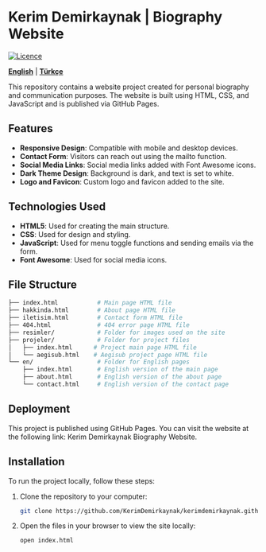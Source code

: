 # Kerim Demirkaynak | Biography Website    

[![Licence](https://img.shields.io/github/license/RVC-Project/Retrieval-based-Voice-Conversion-WebUI?style=for-the-badge)](https://github.com/KerimDemirkaynak/kerimdemirkaynak.github.io/blob/main/LICENSE)

[**English**](en/README.en.md) | [**Türkçe**](README.md)

This repository contains a website project created for personal biography and communication purposes. The website is built using HTML, CSS, and JavaScript and is published via GitHub Pages.

## Features

- **Responsive Design**: Compatible with mobile and desktop devices.
- **Contact Form**: Visitors can reach out using the mailto function.
- **Social Media Links**: Social media links added with Font Awesome icons.
- **Dark Theme Design**: Background is dark, and text is set to white.
- **Logo and Favicon**: Custom logo and favicon added to the site.

## Technologies Used

- **HTML5**: Used for creating the main structure.
- **CSS**: Used for design and styling.
- **JavaScript**: Used for menu toggle functions and sending emails via the form.
- **Font Awesome**: Used for social media icons.

## File Structure

```bash
├── index.html           # Main page HTML file
├── hakkinda.html        # About page HTML file
├── iletisim.html        # Contact form HTML file
├── 404.html             # 404 error page HTML file
├── resimler/            # Folder for images used on the site
├── projeler/            # Folder for project files
│   ├── index.html      # Project main page HTML file
│   └── aegisub.html    # Aegisub project page HTML file
└── en/                  # Folder for English pages
    ├── index.html       # English version of the main page
    ├── about.html       # English version of the about page
    └── contact.html     # English version of the contact page
 ```

## Deployment

This project is published using GitHub Pages. You can visit the website at the following link: Kerim Demirkaynak Biography Website.

## Installation

To run the project locally, follow these steps:

1. Clone the repository to your computer:
   ```bash
   git clone https://github.com/KerimDemirkaynak/kerimdemirkaynak.github.io.git
   ```


2. Open the files in your browser to view the site locally:

   ```bash
   open index.html
   ```
